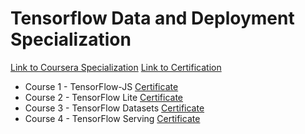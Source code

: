 # Tensorflow Data and Deployment Specialization
[Link to Coursera Specialization](https://www.coursera.org/specializations/tensorflow-data-and-deployment)
[Link to Certification](https://coursera.org/share/2d75f094d95a6fc3977345adb48b93e9)

- Course 1 - TensorFlow-JS [Certificate](https://github.com/giacomomiolo/tensorflow-data-and-deployment-specialization/blob/master/Course%201%20-%20TensorFlow-JS/Certificate%20Course%201.pdf)
- Course 2 - TensorFlow Lite [Certificate](https://github.com/giacomomiolo/tensorflow-data-and-deployment-specialization/blob/master/Course%202%20-%20TensorFlow%20Lite/Certificate%20Course%202.pdf)
- Course 3 - TensorFlow Datasets [Certificate](https://github.com/giacomomiolo/tensorflow-data-and-deployment-specialization/blob/master/Course%203%20-%20TensorFlow%20Datasets/Course%203%20Certification.pdf)
- Course 4 - TensorFlow Serving [Certificate](https://github.com/giacomomiolo/tensorflow-data-and-deployment-specialization/blob/master/Course%204%20-%20TensorFlow%20Serving/Course%204%20Certification.pdf)
